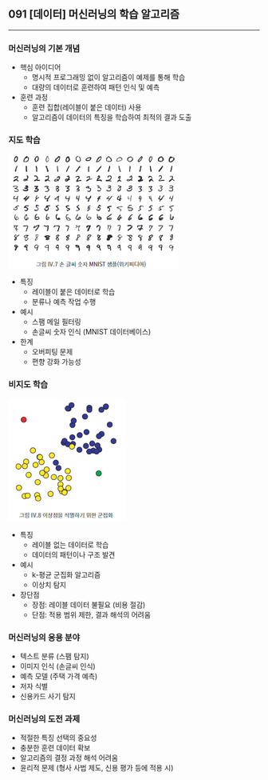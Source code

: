 ## 091 [데이터] 머신러닝의 학습 알고리즘

---

### 머신러닝의 기본 개념
- 핵심 아이디어
  - 명시적 프로그래밍 없이 알고리즘이 예제를 통해 학습
  - 대량의 데이터로 훈련하여 패턴 인식 및 예측
- 훈련 과정
  - 훈련 집합(레이블이 붙은 데이터) 사용
  - 알고리즘이 데이터의 특징을 학습하여 최적의 결과 도출

### 지도 학습
![손 글씨 숫자 MBIST 샘플 (위키피디아)](../../image/04-07.png)
- 특징
  - 레이블이 붙은 데이터로 학습
  - 분류나 예측 작업 수행
- 예시
  - 스팸 메일 필터링
  - 손글씨 숫자 인식 (MNIST 데이터베이스)
- 한계
  - 오버피팅 문제
  - 편향 강화 가능성

### 비지도 학습
![이상점을 식별하기 위한 군집화](../../image/04-08.png)
- 특징
  - 레이블 없는 데이터로 학습
  - 데이터의 패턴이나 구조 발견
- 예시
  - k-평균 군집화 알고리즘
  - 이상치 탐지
- 장단점
  - 장점: 레이블 데이터 불필요 (비용 절감)
  - 단점: 적용 범위 제한, 결과 해석의 어려움

### 머신러닝의 응용 분야
- 텍스트 분류 (스팸 탐지)
- 이미지 인식 (손글씨 인식)
- 예측 모델 (주택 가격 예측)
- 저자 식별
- 신용카드 사기 탐지

### 머신러닝의 도전 과제
- 적절한 특징 선택의 중요성
- 충분한 훈련 데이터 확보
- 알고리즘의 결정 과정 해석 어려움
- 윤리적 문제 (형사 사법 제도, 신용 평가 등에 적용 시)